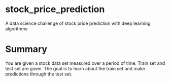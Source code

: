 # stock_price_prediction
A data science challenge of stock price prediction with deep learning algorithms

# Summary
You are given a stock data set measured over a period of time.
Train set and test set are given.
The goal is to learn about the train set and make predictions through the test set.
